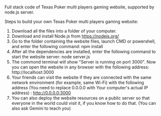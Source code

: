 Full stack code of Texas Poker multi players gaming website, supported by node.js server. 

Steps to build your own Texas Poker multi players gaming website:

1. Download all the files into a folder of your computer.
2. Download and install Node.js from https://nodejs.org/
3. Go to the folder containing the website files, launch CMD or powershell, and enter the following command: npm install
4. After all the dependencies are installed, enter the following command to start the website server: node server.js
5. The commond terminal will show "Server is running on port 3000". Now you can open the website in any browser with the following address: http://localhost:3000
6. Your friends can visit the website if they are connected with the same network environment (for example, same Wi-Fi) with the following address (You need to replace 0.0.0.0 with Your computer's actual IP address) : http://0.0.0.0:3000
7. You can also deploy the website resources on a public server so that everyone in the world could visit it, if you know how to do that. (You can also ask Gemini to teach you)
